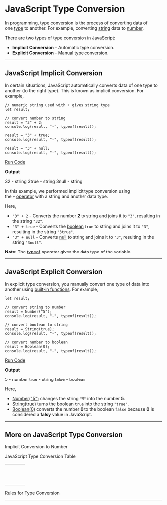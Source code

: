 # JavaScript Type Conversion

In programming, type conversion is the process of converting data of one [type](https://www.programiz.com/javascript/data-types) to another. For example, converting [string](https://www.programiz.com/javascript/string) data to [number](https://www.programiz.com/javascript/numbers).

There are two types of type conversion in JavaScript:

- **Implicit Conversion** - Automatic type conversion.
- **Explicit Conversion** - Manual type conversion.

---

## JavaScript Implicit Conversion

In certain situations, JavaScript automatically converts data of one type to another (to the right type). This is known as implicit conversion. For example,

```
// numeric string used with + gives string type
let result;

// convert number to string
result = "3" + 2; 
console.log(result, "-", typeof(result));

result = "3" + true; 
console.log(result, "-", typeof(result));

result = "3" + null; 
console.log(result, "-", typeof(result));
```

[Run Code](https://www.programiz.com/javascript/online-compiler)

**Output**

32 - string
3true - string
3null - string

In this example, we performed implicit type conversion using the `+` [operator](https://www.programiz.com/javascript/operators) with a string and another data type.

Here,

- `"3" + 2` - Converts the number **2** to string and joins it to `"3"`, resulting in the string `"32"`.
- `"3" + true` - Converts the [boolean](https://www.programiz.com/javascript/booleans) `true` to string and joins it to `"3"`, resulting in the string `"3true"`.
- `"3" + null` - Converts [null](https://www.programiz.com/javascript/null-undefined) to string and joins it to `"3"`, resulting in the string `"3null"`.

**Note**: The [typeof](https://www.programiz.com/javascript/typeof) operator gives the data type of the variable.

---

## JavaScript Explicit Conversion

In explicit type conversion, you manually convert one type of data into another using [built-in functions](https://www.programiz.com/javascript/library). For example,

```
let result;

// convert string to number
result = Number("5");
console.log(result, "-", typeof(result));

// convert boolean to string
result = String(true);
console.log(result, "-", typeof(result));

// convert number to boolean
result = Boolean(0);
console.log(result, "-", typeof(result));
```

[Run Code](https://www.programiz.com/javascript/online-compiler)

**Output**

5 - number
true - string
false - boolean

Here,

- [Number("5")](https://www.programiz.com/javascript/numbers#function) changes the string `"5"` into the number **5**.
- [String(true)](https://www.programiz.com/javascript/string#function) turns the boolean `true` into the string `"true"`.
- [Boolean(0)](https://www.programiz.com/javascript/booleans#function) converts the number **0** to the boolean `false` because **0** is considered a **falsy** value in JavaScript.

---

## More on JavaScript Type Conversion

Implicit Conversion to Number

[](https://www.programiz.com/javascript/online-compiler)

JavaScript Type Conversion Table

|||||
|---|---|---|---|
|||||
|||||
|||||
|||||
|||||
|||||
|||||
|||||
|||||
|||||
|||||

[](https://www.programiz.com/javascript/object)[](https://www.programiz.com/javascript/array)

Rules for Type Conversion

---

